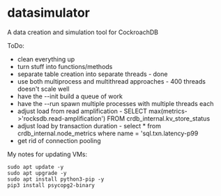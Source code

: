 # datasimulator
A data creation and simulation tool for CockroachDB

ToDo:
* clean everything up 
* turn stuff into functions/methods
* separate table creation into separate threads - done
* use both multiprocess and multithread approaches - 400 threads doesn't scale well
* have the --init build a queue of work
* have the --run spawn multiple processes with multiple threads each
* adjust load from read amplification - SELECT max(metrics->'rocksdb.read-amplification') FROM crdb_internal.kv_store_status
* adjust load by transaction duration - select * from crdb_internal.node_metrics where name = 'sql.txn.latency-p99
* get rid of connection pooling

My notes for updating VMs:
```
sudo apt update -y
sudo apt upgrade -y
sudo apt install python3-pip -y
pip3 install psycopg2-binary
````
